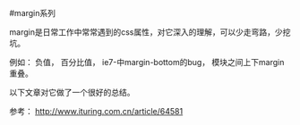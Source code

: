 #margin系列

margin是日常工作中常常遇到的css属性，对它深入的理解，可以少走弯路，少挖坑。

例如：
	负值，
	百分比值，
	ie7-中margin-bottom的bug，
	模块之间上下margin重叠。

以下文章对它做了一个很好的总结。

参考：
http://www.ituring.com.cn/article/64581